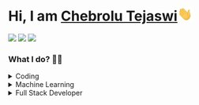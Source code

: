 <h1>Hi, I am <a href="https://chebrolutejaswi.github.io/Portfolio/">Chebrolu Tejaswi</a><img src="https://raw.githubusercontent.com/ABSphreak/ABSphreak/master/gifs/Hi.gif" width="30px"></h1>

<a href="https://www.linkedin.com/in/chebrolu-tejaswi/" target="_blank" ><img src="https://github.com/ashutosh1919/ashutosh1919/blob/master/logos/linkedin.png" width="40" /></a>
<a href="https://github.com/ChebroluTejaswi"><img src="https://github.com/ashutosh1919/ashutosh1919/blob/master/logos/github-logo.png" width="40" /></a>
<a href="mailto:chebrolu.tejaswi2019@vitstudent.ac.in" target="_blank" ><img src="https://github.com/ashutosh1919/ashutosh1919/blob/master/logos/google-plus.png" width="40" /></a>

<h3>What I do? 👨‍💻</h3>
<details>
<summary>Coding</summary>
<ul>
   <li><a href="https://github.com/ChebroluTejaswi/DSA-using-JAVA">DSA using JAVA</a></li>
</ul>
</details>
<details>
<summary>Machine Learning</summary>
<ul>
   <li><a href="https://github.com/ChebroluTejaswi/Farmfully-API">Plant disease prediction API</a></li>
   <li><a href="https://github.com/ChebroluTejaswi/farmfully">Farmfully</a></li>
</ul>
</details>
<details>
<summary>Full Stack Developer</summary>
  <ul>
    <li><a href="https://github.com/ChebroluTejaswi/WebDevelopment-Basics">Front-End basics</a></li>
    <li><a href="https://github.com/ChebroluTejaswi/healthy-mind-website">healthy-mind-website</a></li>
    <li><a href="https://github.com/ChebroluTejaswi/Portfolio">Portfolio</a></li>
  </ul>
</details>


